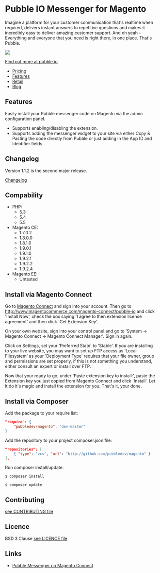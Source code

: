 # Pubble IO Messenger for Magento

Imagine a platform for your customer communication that's realtime when required, delivers instant answers to repetitive questions and makes it incredibly easy to deliver amazing customer support. And oh yeah - Everything and everyone that you need is right there, in one place. That's Pubble.

[![](https://i.vimeocdn.com/video/525936505.webp?mw=960&mh=540)](https://player.vimeo.com/video/133023458)

[Find out more at pubble.io](https://www.pubble.io/)

- [Pricing](https://www.pubble.io/index#pubble-pricing)
- [Features](https://www.pubble.io/features)
- [Retail](https://www.pubble.io/retail)
- [Blog](https://blog.pubble.io)

## Features

Easily install your Pubble messenger code on Magento via the admin configuration panel.

- Supports enabling/disabling the extension.
- Supports adding the messenger widget to your site via either Copy & Pasting the code directly from Pubble or just adding in the App ID and Identifier fields.

## Changelog

Version 1.1.2 is the second major release.

[Changelog](changelog.md)

## Compability

- PHP: 
  - 5.3
  - 5.4
  - 5.5
- Magento CE:
  - 1.7.0.2
  - 1.8.0.0
  - 1.8.1.0
  - 1.9.0.1
  - 1.9.1.0
  - 1.9.2.1
  - 1.9.2.2
  - 1.9.2.4
- Magento EE:
  - Untested


## Install via Magento Connect

Go to [Magento Connect](http://www.magentocommerce.com/magento-connect/) and sign into your account. Then go to http://www.magentocommerce.com/magento-connect/pubble-io and click 'Install Now', check the box saying 'I agree to then extension license agreement' and then click 'Get Extension Key'.

On your own website, sign into your control panel and go to 'System -> Magento Connect -> Magento Connect Manager'. Sign in again.

Click on Settings, set your 'Preferred State' to 'Stable'. If you are installing to your live website, you may want to set up FTP access as 'Local Filesystem' as your 'Deployment Type' requires that your file owner, group and permissions are set properly, if this is not something you understand, either consult an expert or install over FTP.

Now that your ready to go, under 'Paste extension key to install:', paste the Extension key you just copied from Magento Connect and click 'Install'. Let it do it's magic and install the extension for you. That's it, your done.

## Install via Composer

Add the package to your require list:

```json
"require": {
    "pubbledev/magento": "dev-master"
}
```

Add the repository to your project composer.json file:

```json
"repositories": [
    { "type": "vcs", "url": "http://github.com/pubbledev/magento" }
],
```

Run composer install/update.

```shell
$ composer install
```

```shell
$ composer update
```

## Contributing

[see CONTRIBUTING file](https://github.com/pubbledev/magento/blob/master/CONTRIBUTING.md)

## Licence

BSD 3 Clause [see LICENCE file](https://github.com/pubbledev/magento/blob/master/LICENCE)

## Links

- [Pubble Messenger on Magento Connect](http://www.magentocommerce.com/magento-connect/pubble-io.html)
